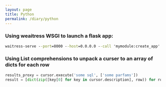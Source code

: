 ```yaml
---
layout: page
title: Python
permalink: /diary/python
---
```


### Using weaitress WSGI to launch a flask app:
```cmd
waitress-serve --port=8000 --host=0.0.0.0 --call 'mymodule:create_app'
```
### Using List comprehensions to unpack a curser to an array of dicts for each row
```python
results_proxy = cursor.execute('some sql', ['some parfams'])
result = [dict(zip([key[0] for key in cursor.description], row)) for row in results_proxy]
```

